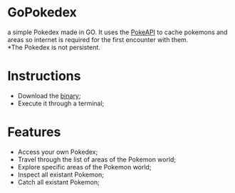 # GoPokedex

a simple Pokedex made in GO. It uses the [PokeAPI](https://pokeapi.co/api/v2/) to cache pokemons and areas so internet is required for the first encounter with them.<br>
\*The Pokedex is not persistent.

# Instructions

- Download the [binary](https://github.com/leonardomlouzas/GoPokedex/releases/download/Release/GoPokedex);
- Execute it through a terminal;

# Features

- Access your own Pokedex;
- Travel through the list of areas of the Pokemon world;
- Explore specific areas of the Pokemon world;
- Inspect all existant Pokemon;
- Catch all existant Pokemon;
